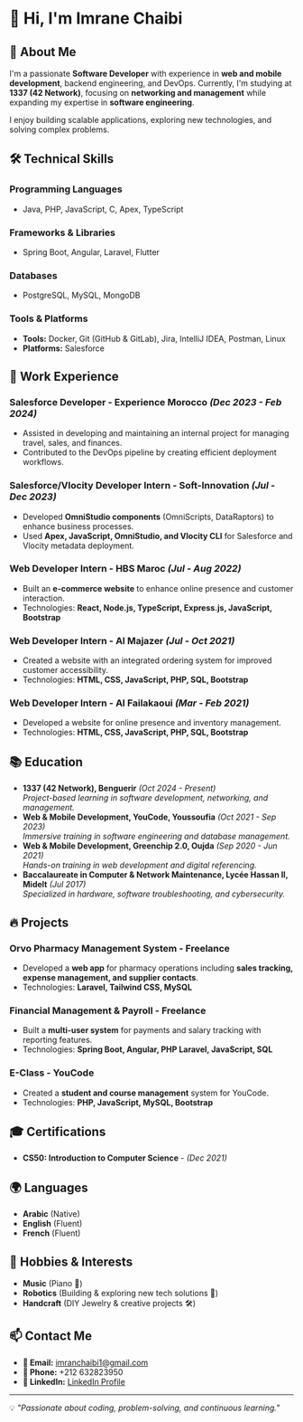 # 👋 Hi, I'm Imrane Chaibi

## 🚀 About Me
I'm a passionate **Software Developer** with experience in **web and mobile development**, backend engineering, and DevOps. Currently, I'm studying at **1337 (42 Network)**, focusing on **networking and management** while expanding my expertise in **software engineering**.

I enjoy building scalable applications, exploring new technologies, and solving complex problems.

## 🛠️ Technical Skills
### **Programming Languages**
- Java, PHP, JavaScript, C, Apex, TypeScript

### **Frameworks & Libraries**
- Spring Boot, Angular, Laravel, Flutter

### **Databases**
- PostgreSQL, MySQL, MongoDB

### **Tools & Platforms**
- **Tools:** Docker, Git (GitHub & GitLab), Jira, IntelliJ IDEA, Postman, Linux
- **Platforms:** Salesforce

## 💼 Work Experience
### **Salesforce Developer - Experience Morocco** *(Dec 2023 - Feb 2024)*
- Assisted in developing and maintaining an internal project for managing travel, sales, and finances.
- Contributed to the DevOps pipeline by creating efficient deployment workflows.

### **Salesforce/Vlocity Developer Intern - Soft-Innovation** *(Jul - Dec 2023)*
- Developed **OmniStudio components** (OmniScripts, DataRaptors) to enhance business processes.
- Used **Apex, JavaScript, OmniStudio, and Vlocity CLI** for Salesforce and Vlocity metadata deployment.

### **Web Developer Intern - HBS Maroc** *(Jul - Aug 2022)*
- Built an **e-commerce website** to enhance online presence and customer interaction.
- Technologies: **React, Node.js, TypeScript, Express.js, JavaScript, Bootstrap**

### **Web Developer Intern - Al Majazer** *(Jul - Oct 2021)*
- Created a website with an integrated ordering system for improved customer accessibility.
- Technologies: **HTML, CSS, JavaScript, PHP, SQL, Bootstrap**

### **Web Developer Intern - Al Failakaoui** *(Mar - Feb 2021)*
- Developed a website for online presence and inventory management.
- Technologies: **HTML, CSS, JavaScript, PHP, SQL, Bootstrap**

## 📚 Education
- **1337 (42 Network), Benguerir** *(Oct 2024 - Present)*  
  *Project-based learning in software development, networking, and management.*
- **Web & Mobile Development, YouCode, Youssoufia** *(Oct 2021 - Sep 2023)*  
  *Immersive training in software engineering and database management.*
- **Web & Mobile Development, Greenchip 2.0, Oujda** *(Sep 2020 - Jun 2021)*  
  *Hands-on training in web development and digital referencing.*
- **Baccalaureate in Computer & Network Maintenance, Lycée Hassan II, Midelt** *(Jul 2017)*  
  *Specialized in hardware, software troubleshooting, and cybersecurity.*

## 🔥 Projects
### **Orvo Pharmacy Management System - Freelance**
- Developed a **web app** for pharmacy operations including **sales tracking, expense management, and supplier contacts**.
- Technologies: **Laravel, Tailwind CSS, MySQL**

### **Financial Management & Payroll - Freelance**
- Built a **multi-user system** for payments and salary tracking with reporting features.
- Technologies: **Spring Boot, Angular, PHP Laravel, JavaScript, SQL**

### **E-Class - YouCode**
- Created a **student and course management** system for YouCode.
- Technologies: **PHP, JavaScript, MySQL, Bootstrap**

## 🎓 Certifications
- **CS50: Introduction to Computer Science** - *(Dec 2021)*

## 🌍 Languages
- **Arabic** (Native)  
- **English** (Fluent)  
- **French** (Fluent)  

## 🎵 Hobbies & Interests
- **Music** (Piano 🎹)
- **Robotics** (Building & exploring new tech solutions 🤖)
- **Handcraft** (DIY Jewelry & creative projects 🛠️)

## 📫 Contact Me
- **📧 Email:** imranchaibi1@gmail.com
- **📱 Phone:** +212 632823950
- **💼 LinkedIn:** [LinkedIn Profile](https://www.linkedin.com/in/imrane-chaibi-118a55204/)

---
💡 *"Passionate about coding, problem-solving, and continuous learning."*

